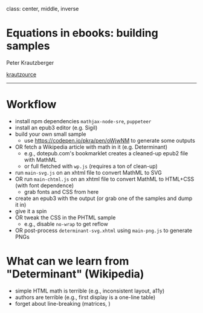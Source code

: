 class: center, middle, inverse

# Equations in ebooks: building samples

Peter Krautzberger

[krautzource](https://www.krautzource.com)

---


# Workflow

* install npm dependencies `mathjax-node-sre`, `puppeteer`
* install an epub3 editor (e.g. Sigil)
* build your own small sample
  * use https://codepen.io/pkra/pen/oWjwNM to generate some outputs
* OR fetch a Wikipedia article with math in it (e.g. Determinant)
  * e.g., dotepub.com's bookmarklet creates a cleaned-up epub2 file with MathML
  * or full fletched with `wp.js` (requires a ton of clean-up)
* run `main-svg.js` on an xhtml file to convert MathML to SVG
* OR run `main-chtml.js` on an xhtml file to convert MathML to HTML+CSS (with font dependence)
  * grab fonts and CSS from here
* create an epub3 with the output (or grab one of the samples and dump it in)
* give it a spin
* OR tweak the CSS in the PHTML sample
  * e.g., disable `no-wrap` to get reflow
* OR post-process `determinant-svg.xhtml` using `main-png.js` to generate PNGs

# What can we learn from "Determinant" (Wikipedia)

* simple HTML math is terrible (e.g., inconsistent layout, a11y)
* authors are terrible (e.g., first display is a one-line table)
* forget about line-breaking (matrices, )
